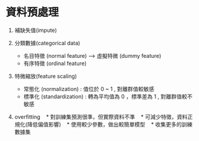 # 資料預處理
1. 補缺失值(impute)


2. 分類數據(categorical data)
    * 名目特徵 (normal feature) --> 虛擬特微 (dummy feature)
    * 有序特徵 (ordinal feature)

3. 特微縮放(feature scaling)
    * 常態化 (normalization) : 值位於 0 ~ 1 , 對離群值較敏感
    * 標準化 (standardization) : 轉為平均值為 0 ，標準差為 1 , 對離群值較不敏感

4. overfitting
    * 對訓練集預測很準，但實際資料不準
    * 可減少特徵，資料正規化(降低偏值影響)
    * 使用較少參數，做出較簡單模型
    * 收集更多的訓練數據集
